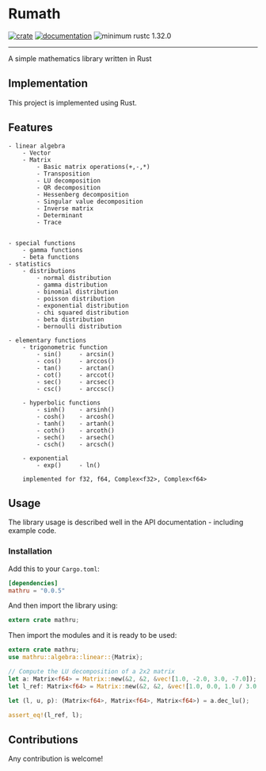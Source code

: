 # Rumath

[![crate](https://img.shields.io/crates/v/mathru.svg)](https://crates.io/crates/mathru)
[![documentation](https://docs.rs/mathru/badge.svg)](https://docs.rs/mathru)
![minimum rustc 1.32.0](https://img.shields.io/badge/rustc-1.32.0-green.svg)

------------
A simple mathematics library written in Rust

## Implementation

This project is implemented using Rust.

## Features
    - linear algebra
        - Vector
        - Matrix
            - Basic matrix operations(+,-,*)
            - Transposition
            - LU decomposition
            - QR decomposition
            - Hessenberg decomposition
            - Singular value decomposition
            - Inverse matrix
            - Determinant
            - Trace


    - special functions
        - gamma functions
        - beta functions
    - statistics
        - distributions
            - normal distribution
            - gamma distribution
            - binomial distribution
            - poisson distribution
            - exponential distribution
            - chi squared distribution
            - beta distribution
            - bernoulli distribution

    - elementary functions
        - trigonometric function
            - sin()     - arcsin()
            - cos()     - arccos()
            - tan()     - arctan()
            - cot()     - arccot()
            - sec()     - arcsec()
            - csc()     - arccsc()

        - hyperbolic functions
            - sinh()    - arsinh()
            - cosh()    - arcosh()
            - tanh()    - artanh()
            - coth()    - arcoth()
            - sech()    - arsech()
            - csch()    - arcsch()

        - exponential
            - exp()     - ln()

        implemented for f32, f64, Complex<f32>, Complex<f64>

## Usage

The library usage is described well in the API documentation - including example code.

### Installation

Add this to your `Cargo.toml`:

```toml
[dependencies]
mathru = "0.0.5"
```

And then import the library using:
```rust
extern crate mathru;
```

Then import the modules and it is ready to be used:

``` rust
extern crate mathru;
use mathru::algebra::linear::{Matrix};

// Compute the LU decomposition of a 2x2 matrix
let a: Matrix<f64> = Matrix::new(&2, &2, &vec![1.0, -2.0, 3.0, -7.0]);
let l_ref: Matrix<f64> = Matrix::new(&2, &2, &vec![1.0, 0.0, 1.0 / 3.0, 1.0]);

let (l, u, p): (Matrix<f64>, Matrix<f64>, Matrix<f64>) = a.dec_lu();

assert_eq!(l_ref, l);
```


## Contributions

Any contribution is welcome!
